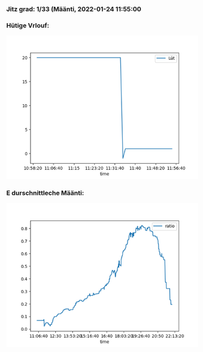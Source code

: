 ### Jitz grad: 1/33 (Määnti, 2022-01-24 11:55:00

### Hütige Vrlouf:
![Graph](Today.png)

### E durschnittleche Määnti:
![Graph](Määnti.png)